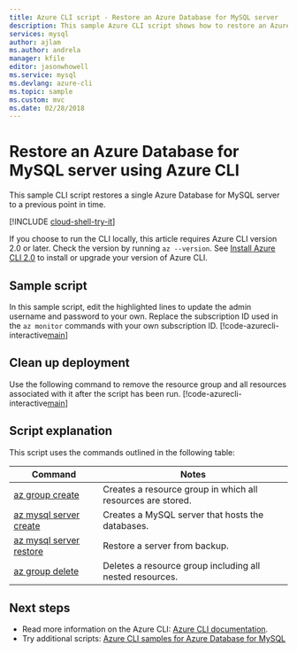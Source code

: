 ```yaml
---
title: Azure CLI script - Restore an Azure Database for MySQL server
description: This sample Azure CLI script shows how to restore an Azure Database for MySQL server and its databases to a previous point in time.
services: mysql
author: ajlam
ms.author: andrela
manager: kfile
editor: jasonwhowell
ms.service: mysql
ms.devlang: azure-cli
ms.topic: sample
ms.custom: mvc
ms.date: 02/28/2018
---
```


# Restore an Azure Database for MySQL server using Azure CLI
This sample CLI script restores a single Azure Database for MySQL server to a previous point in time.

[!INCLUDE [cloud-shell-try-it](../../../includes/cloud-shell-try-it.md)]

If you choose to run the CLI locally, this article requires Azure CLI version 2.0 or later. Check the version by running `az --version`. See [Install Azure CLI 2.0]( /cli/azure/install-azure-cli) to install or upgrade your version of Azure CLI. 

## Sample script
In this sample script, edit the highlighted lines to update the admin username and password to your own. Replace the subscription ID used in the `az monitor` commands with your own subscription ID.
[!code-azurecli-interactive[main](../../../cli_scripts/mysql/backup-restore-pitr/backup-restore.sh?highlight=18-19 "Restore Azure Database for MySQL.")]

## Clean up deployment
Use the following command to remove the resource group and all resources associated with it after the script has been run. 
[!code-azurecli-interactive[main](../../../cli_scripts/mysql/backup-restore-pitr/delete-mysql.sh  "Delete the resource group.")]

## Script explanation
This script uses the commands outlined in the following table:

| **Command** | **Notes** |
|---|---|
| [az group create](/cli/azure/group#az-group-create) | Creates a resource group in which all resources are stored. |
| [az mysql server create](/cli/azure/mysql/server#az-mysql-server-create) | Creates a MySQL server that hosts the databases. |
| [az mysql server restore](/cli/azure/mysql/server#az-mysql-server-restore) | Restore a server from backup. |
| [az group delete](/cli/azure/group#az-group-delete) | Deletes a resource group including all nested resources. |

## Next steps
- Read more information on the Azure CLI: [Azure CLI documentation](/cli/azure).
- Try additional scripts: [Azure CLI samples for Azure Database for MySQL](../sample-scripts-azure-cli.md)
